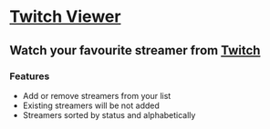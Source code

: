 # [Twitch Viewer](http://tobychow.github.io/twitch)
## Watch your favourite streamer from [Twitch](https://www.twitch.tv/directory/all)

### Features
- Add or remove streamers from your list
- Existing streamers will be not added
- Streamers sorted by status and alphabetically

